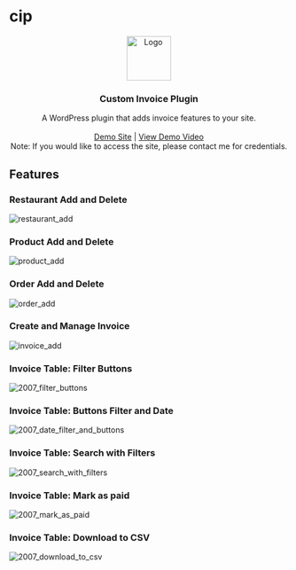 # cip
<p align="center">
  <img src="https://image.flaticon.com/icons/png/512/951/951764.png" alt="Logo" width="80" height="80">

  <h3 align="center">Custom Invoice Plugin</h3>

  <p align="center">
    A WordPress plugin that adds invoice features to your site.
    <br />
    <br />
    <a href="https://exam.renstanforth.com/">Demo Site</a> | <a href="https://drive.google.com/file/d/1R7fVqwGA5a-1VimBbhgMrFz9Lc4MURsU/view?usp=sharing">View Demo Video</a>
    <br />
    <span>Note: If you would like to access the site, please contact me for credentials.</span>
  </p>
</p>

## Features
### Restaurant Add and Delete
![restaurant_add](https://user-images.githubusercontent.com/16567247/125807276-e279e274-eb87-4022-8963-f42a2f45a5bc.gif)

### Product Add and Delete
![product_add](https://user-images.githubusercontent.com/16567247/125807299-d4a9df5e-84c4-451c-8fcf-cc45b07b8f67.gif)

### Order Add and Delete
![order_add](https://user-images.githubusercontent.com/16567247/125807312-63f52058-170e-4c1f-b168-2d9cd9ccc60b.gif)

### Create and Manage Invoice
![invoice_add](https://user-images.githubusercontent.com/16567247/125807339-04fb0ab4-38aa-4cd3-b1a5-86ada62c75ab.gif)

### Invoice Table: Filter Buttons
![2007_filter_buttons](https://user-images.githubusercontent.com/16567247/126340525-f2d4e05e-d4a7-4e70-8f14-8bf7cf9abc75.gif)

### Invoice Table: Buttons Filter and Date
![2007_date_filter_and_buttons](https://user-images.githubusercontent.com/16567247/126340473-bbeb7fc9-5624-4c01-83a3-98e0789d6660.gif)

### Invoice Table: Search with Filters
![2007_search_with_filters](https://user-images.githubusercontent.com/16567247/126340963-2f7e5306-5be6-4ef3-8d03-15a244ff6dfb.gif)

### Invoice Table: Mark as paid
![2007_mark_as_paid](https://user-images.githubusercontent.com/16567247/126340885-40de3235-540b-465c-8eb9-07df84056321.gif)

### Invoice Table: Download to CSV
![2007_download_to_csv](https://user-images.githubusercontent.com/16567247/126340769-e6cc6518-559c-44a3-9085-6c42abc41f36.gif)
